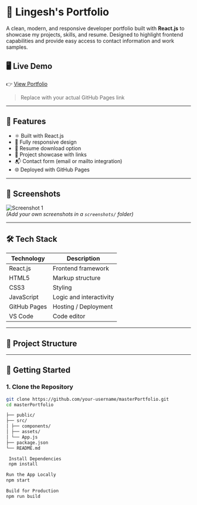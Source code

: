 # 🚀 Lingesh's Portfolio

A clean, modern, and responsive developer portfolio built with **React.js** to showcase my projects, skills, and resume. Designed to highlight frontend capabilities and provide easy access to contact information and work samples.

## 🖥️ Live Demo

👉 [View Portfolio](https://github.com/lingesh2215/lingeshPortfolio)  
> Replace with your actual GitHub Pages link

---

## 📌 Features

- ⚛️ Built with React.js
- 🎯 Fully responsive design
- 📄 Resume download option
- 💼 Project showcase with links
- 📬 Contact form (email or mailto integration)
- 🌐 Deployed with GitHub Pages

---

## 📸 Screenshots

![Screenshot 1](./screenshots/home.png)  
*(Add your own screenshots in a `screenshots/` folder)*

---

## 🛠️ Tech Stack

| Technology | Description                     |
|------------|---------------------------------|
| React.js   | Frontend framework              |
| HTML5      | Markup structure                |
| CSS3       | Styling                         |
| JavaScript | Logic and interactivity         |
| GitHub Pages | Hosting / Deployment          |
| VS Code    | Code editor                     |

---

## 📂 Project Structure


---

## 🚀 Getting Started

### 1. Clone the Repository

```bash
git clone https://github.com/your-username/masterPortfolio.git
cd masterPortfolio

├── public/
├── src/
│ ├── components/
│ ├── assets/
│ └── App.js
├── package.json
└── README.md

 Install Dependencies
 npm install

Run the App Locally
npm start

Build for Production
npm run build
